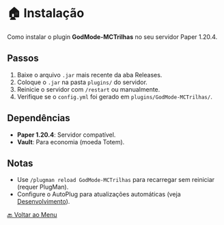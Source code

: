 # 🏠 Instalação

Como instalar o plugin **GodMode-MCTrilhas** no seu servidor Paper 1.20.4.

## Passos
1. Baixe o arquivo `.jar` mais recente da aba Releases.
2. Coloque o `.jar` na pasta `plugins/` do servidor.
3. Reinicie o servidor com `/restart` ou manualmente.
4. Verifique se o `config.yml` foi gerado em `plugins/GodMode-MCTrilhas/`.

## Dependências
- **Paper 1.20.4**: Servidor compatível.
- **Vault**: Para economia (moeda Totem).

## Notas
- Use `/plugman reload GodMode-MCTrilhas` para recarregar sem reiniciar (requer PlugMan).
- Configure o AutoPlug para atualizações automáticas (veja [Desenvolvimento](desenvolvimento.md)).

[🔙 Voltar ao Menu](index.md)